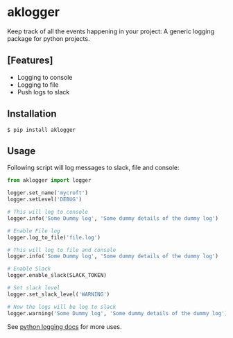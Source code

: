 # aklogger

Keep track of all the events happening in your project: A generic logging package for python projects.

## [Features]

- Logging to console
- Logging to file
- Push logs to slack

## Installation

```
$ pip install aklogger
```

## Usage

Following script will log messages to slack, file and console:

```python
from aklogger import logger

logger.set_name('mycroft')
logger.setLevel('DEBUG')

# This will log to console
logger.info('Some Dummy log', 'Some dummy details of the dummy log')

# Enable File log
logger.log_to_file('file.log')

# This will log to file and console
logger.info('Some Dummy log', 'Some dummy details of the dummy log')

# Enable Slack
logger.enable_slack(SLACK_TOKEN)

# Set slack level
logger.set_slack_level('WARNING')

# Now the logs will be log to slack
logger.warning('Some Dummy log', 'Some dummy details of the dummy log')
```

See [python logging docs](https://docs.python.org/3/library/logging.html) for more uses.
